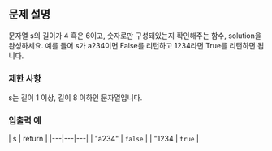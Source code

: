## 문제 설명
문자열 s의 길이가 4 혹은 6이고, 숫자로만 구성돼있는지 확인해주는 함수, solution을 완성하세요. 예를 들어 s가 a234이면 False를 리턴하고 1234라면 True를 리턴하면 됩니다.

### 제한 사항
s는 길이 1 이상, 길이 8 이하인 문자열입니다.

### 입출력 예
| s | return |
|---|---|---|
| "a234" |	`false` |
| "1234 |	`true` |